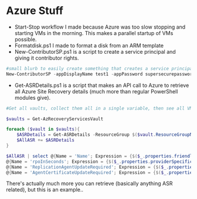 # Azure Stuff

- Start-Stop workflow I made because Azure was too slow stopping and starting VMs in the morning. This makes a parallel startup of VMs possible.
- Formatdisk.ps1 I made to format a disk from an ARM template
- New-ContributorSP.ps1 is a script to create a service principal and giving it contributor rights.

```powershell
#small blurb to easily create something that creates a service principal, should be reworked..
New-ContributorSP -appDisplayName test1 -appPassword supersecurepassword
```

- Get-ASRDetails.ps1 is a script that makes an API call to Azure to retrieve all Azure Site Recovery details (much more than regular PowerShell modules give).

```powershell
#Get all vaults, collect them all in a single variable, then see all VMs, RPO times, and whether the mobility agent needs updating.

$vaults = Get-AzRecoveryServicesVault

foreach ($vault in $vaults){
    $ASRDetails = Get-ASRDetails -ResourceGroup $($vault.ResourceGroupName) -RecoveryVaultname $($vault.Name)
    $AllASR += $ASRDetails
}

$AllASR | select @{Name = 'Name'; Expression = {$($_.properties.friendlyname)}},
@{Name = 'rpoInSeconds'; Expression = {$($_.properties.providerSpecificDetails.rpoInSeconds)}},
@{Name = 'ReplicationAgentUpdateRequired'; Expression = {$($_.properties.providerSpecificDetails.isReplicationAgentUpdateRequired)}},
@{Name = 'AgentCertificateUpdateRequired'; Expression = {$($_.properties.providerSpecificDetails.isReplicationAgentCertificateUpdateRequired)}}
```

There's actually much more you can retrieve (basically anything ASR related), but this is an example..

